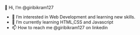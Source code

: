 👋 Hi, I’m @giribikram127
- 👀 I’m interested in Web Development and learning new skills.
- 🌱 I’m currently learning HTML,CSS and Javascript
- 📫 How to reach me @giribikram127 on linkedin

<!---
giribikram127/giribikram127 is a ✨ _special_ ✨ repository because its `README.md` (this file) appears on your GitHub profile.
You can click the Preview link to take a look at your changes.
--->
